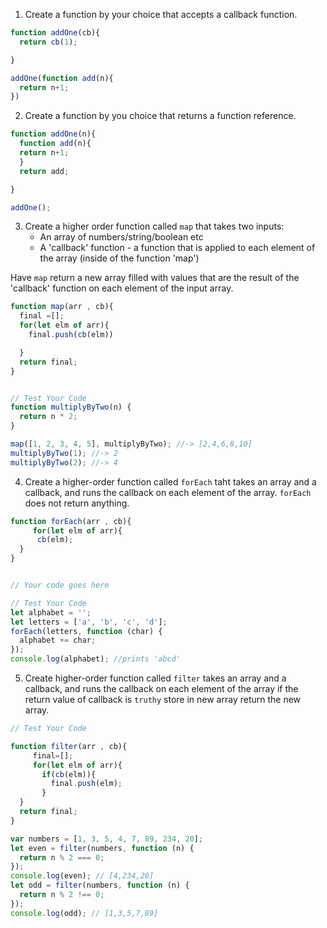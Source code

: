 1. Create a function by your choice that accepts a callback function.
```js
function addOne(cb){
  return cb(1);

}

addOne(function add(n){
  return n+1;
})
```

2. Create a function by you choice that returns a function reference.
```js
function addOne(n){
  function add(n){
  return n+1;
  }
  return add;

}

addOne();
```

3. Create a higher order function called `map` that takes two inputs:
   - An array of numbers/string/boolean etc
   - A 'callback' function - a function that is applied to each element of the array (inside of the function 'map')

Have `map` return a new array filled with values that are the result of the 'callback' function on each element of the input array.

```js
function map(arr , cb){
  final =[];
  for(let elm of arr){
    final.push(cb(elm))

  }
  return final;
}


// Test Your Code
function multiplyByTwo(n) {
  return n * 2;
}

map([1, 2, 3, 4, 5], multiplyByTwo); //-> [2,4,6,8,10]
multiplyByTwo(1); //-> 2
multiplyByTwo(2); //-> 4
```

4. Create a higher-order function called `forEach` taht takes an array and a callback, and runs the callback on each element of the array. `forEach` does not return anything.

```js
function forEach(arr , cb){
     for(let elm of arr){
      cb(elm);
  }
}


// Your code goes here

// Test Your Code
let alphabet = '';
let letters = ['a', 'b', 'c', 'd'];
forEach(letters, function (char) {
  alphabet += char;
});
console.log(alphabet); //prints 'abcd'
```

5. Create higher-order function called `filter` takes an array and a callback, and runs the callback on each element of the array if the return value of callback is `truthy` store in new array return the new array.

```js
// Test Your Code

function filter(arr , cb){
     final=[];
     for(let elm of arr){
       if(cb(elm)){
         final.push(elm);
       }      
  }
  return final;
}

var numbers = [1, 3, 5, 4, 7, 89, 234, 20];
let even = filter(numbers, function (n) {
  return n % 2 === 0;
});
console.log(even); // [4,234,20]
let odd = filter(numbers, function (n) {
  return n % 2 !== 0;
});
console.log(odd); // [1,3,5,7,89]
```

